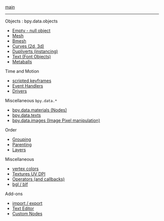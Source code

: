 [main](https://github.com/zeffii/BlenderPythonRecipes/wiki)  
______
Objects : bpy.data.objects  

- [Empty - null object](Empty-(null-object))  
- [Mesh](Mesh)  
- [Bmesh](BMesh)  
- [Curves (2d, 3d)](Curves)  
- [Dupliverts (instancing)](Dupliverts)  
- [Text (Font Objects)](Text)  
- [Metaballs](Metaballs)  

Time and Motion 

- [scripted keyframes](Keyframes)  
- [Event Handlers](EventHandlers)  
- [Drivers](Drivers)  

Miscellaneous `bpy.data.*`  

- [bpy.data.materials (Nodes)](bpy_data_materials)  
- [bpy.data.texts](bpy_data_texts)  
- [bpy.data.images (Image Pixel manipulation)](Image_Pixels)  

Order  
  
- [Grouping](Grouping)  
- [Parenting](Parenting)  
- [Layers](Layers)  
  
Miscellaneous  

- [vertex colors](VertexColors)  
- [Textures UV DPI](UV---DPI-(variable-or-homogeneous))  
- [Operators (and callbacks)](Operators)  
- [bgl / blf](bgl_blf)  

Add-ons  

- [import / export](IO)  
- [Text Editor](TextEditor)  
- [Custom Nodes](CustomNodes)  